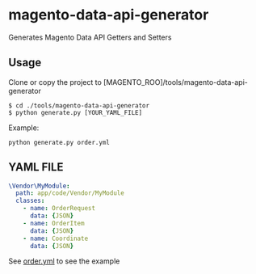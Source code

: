 # magento-data-api-generator
Generates Magento Data API Getters and Setters

## Usage
Clone or copy the project to [MAGENTO_ROO]/tools/magento-data-api-generator
```
$ cd ./tools/magento-data-api-generator
$ python generate.py [YOUR_YAML_FILE]
```

Example:

`python generate.py order.yml`

## YAML FILE

```yaml
\Vendor\MyModule:
  path: app/code/Vendor/MyModule
  classes:
    - name: OrderRequest
      data: {JSON}
    - name: OrderItem
      data: {JSON}
    - name: Coordinate
      data: {JSON}
```

See [order.yml](order.yml) to see the example
